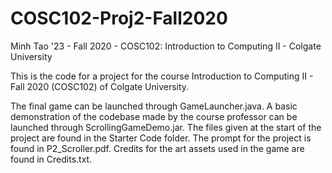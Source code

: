 # COSC102-Proj2-Fall2020

Minh Tao '23 - Fall 2020 - COSC102: Introduction to Computing II - Colgate University

This is the code for a project for the course Introduction to Computing II - Fall 2020 (COSC102) of Colgate University.

The final game can be launched through GameLauncher.java.
A basic demonstration of the codebase made by the course professor can be launched through ScrollingGameDemo.jar.
The files given at the start of the project are found in the Starter Code folder.
The prompt for the project is found in P2_Scroller.pdf.
Credits for the art assets used in the game are found in Credits.txt.
